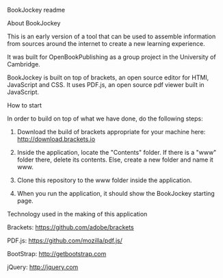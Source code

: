 BookJockey readme

About BookJockey

This is an early version of a tool that can be used to assemble information from sources around the internet to create a new learning experience.

It was built for OpenBookPublishing as a group project in the University of Cambridge.

BookJockey is built on top of brackets, an open source editor for HTMl, JavaScript and CSS. It uses PDF.js, an open source pdf viewer built in JavaScript.



How to start 

In order to build on top of what we have done, do the following steps:

1. Download the build of brackets appropriate for your machine here: http://download.brackets.io

2. Inside the application, locate the "Contents" folder. If there is a "www" folder there, delete its contents. Else, create a new folder and name it www.

3. Clone this repository to the www folder inside the application.

4. When you run the application, it should show the BookJockey starting page.



Technology used in the making of this application

Brackets:  https://github.com/adobe/brackets

PDF.js:    https://github.com/mozilla/pdf.js/

BootStrap: http://getbootstrap.com

jQuery:    http://jquery.com
